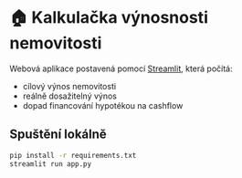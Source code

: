 # 🏠 Kalkulačka výnosnosti nemovitosti

Webová aplikace postavená pomocí [Streamlit](https://streamlit.io/), která počítá:
- cílový výnos nemovitosti
- reálně dosažitelný výnos
- dopad financování hypotékou na cashflow

## Spuštění lokálně
```bash
pip install -r requirements.txt
streamlit run app.py
